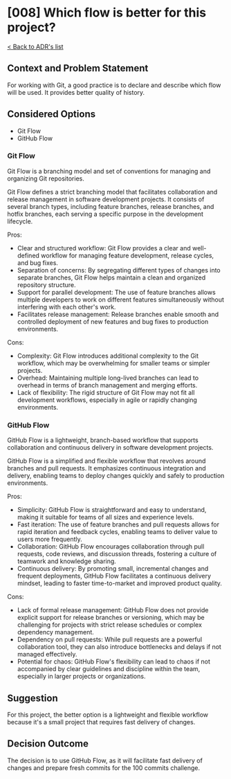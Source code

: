 # [008] Which flow is better for this project?
[< Back to ADR's list](README.md)

## Context and  Problem Statement
For working with Git, a good practice is to declare and describe which flow will be used. It provides better quality of history.

## Considered Options
- Git Flow
- GitHub Flow

### Git Flow

Git Flow is a branching model and set of conventions for managing and organizing Git repositories.

Git Flow defines a strict branching model that facilitates collaboration and release management in software development projects. It consists of several branch types, including feature branches, release branches, and hotfix branches, each serving a specific purpose in the development lifecycle.

Pros:
- Clear and structured workflow: Git Flow provides a clear and well-defined workflow for managing feature development, release cycles, and bug fixes.
- Separation of concerns: By segregating different types of changes into separate branches, Git Flow helps maintain a clean and organized repository structure.
- Support for parallel development: The use of feature branches allows multiple developers to work on different features simultaneously without interfering with each other's work.
- Facilitates release management: Release branches enable smooth and controlled deployment of new features and bug fixes to production environments.

Cons:
- Complexity: Git Flow introduces additional complexity to the Git workflow, which may be overwhelming for smaller teams or simpler projects.
- Overhead: Maintaining multiple long-lived branches can lead to overhead in terms of branch management and merging efforts.
- Lack of flexibility: The rigid structure of Git Flow may not fit all development workflows, especially in agile or rapidly changing environments.

### GitHub Flow

GitHub Flow is a lightweight, branch-based workflow that supports collaboration and continuous delivery in software development projects.

GitHub Flow is a simplified and flexible workflow that revolves around branches and pull requests. It emphasizes continuous integration and delivery, enabling teams to deploy changes quickly and safely to production environments.

Pros:
- Simplicity: GitHub Flow is straightforward and easy to understand, making it suitable for teams of all sizes and experience levels.
- Fast iteration: The use of feature branches and pull requests allows for rapid iteration and feedback cycles, enabling teams to deliver value to users more frequently.
- Collaboration: GitHub Flow encourages collaboration through pull requests, code reviews, and discussion threads, fostering a culture of teamwork and knowledge sharing.
- Continuous delivery: By promoting small, incremental changes and frequent deployments, GitHub Flow facilitates a continuous delivery mindset, leading to faster time-to-market and improved product quality.

Cons:
- Lack of formal release management: GitHub Flow does not provide explicit support for release branches or versioning, which may be challenging for projects with strict release schedules or complex dependency management.
- Dependency on pull requests: While pull requests are a powerful collaboration tool, they can also introduce bottlenecks and delays if not managed effectively.
- Potential for chaos: GitHub Flow's flexibility can lead to chaos if not accompanied by clear guidelines and discipline within the team, especially in larger projects or organizations.

## Suggestion
For this project, the better option is a lightweight and flexible workflow because it's a small project that requires fast delivery of changes.

## Decision Outcome
The decision is to use GitHub Flow, as it will facilitate fast delivery of changes and prepare fresh commits for the 100 commits challenge.